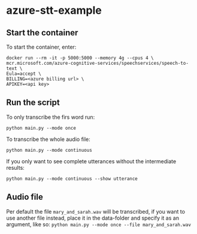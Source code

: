 # azure-stt-example

## Start the container
To start the container, enter:
```
docker run --rm -it -p 5000:5000 --memory 4g --cpus 4 \
mcr.microsoft.com/azure-cognitive-services/speechservices/speech-to-text \
Eula=accept \
BILLING=<azure billing url> \
APIKEY=<api key>
```

## Run the script

To only transcribe the firs word run:

`python main.py --mode once`

To transcribe the whole audio file:

`python main.py --mode continuous`

If you only want to see complete utterances without the intermediate results:

`python main.py --mode continuous --show utterance`

## Audio file
Per default the file `mary_and_sarah.wav` will be transcribed, 
if you want to use another file instead, place it in the data-folder
and specify it as an argument, like so:
`python main.py --mode once --file mary_and_sarah.wav`

